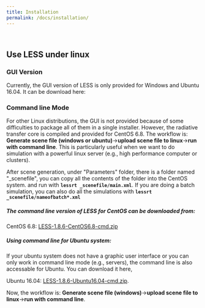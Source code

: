 ```yaml
---
title: Installation
permalink: /docs/installation/
---
```


<br>

## Use LESS under linux

### GUI Version

Currently, the GUI version of LESS is only provided for Windows and Ubuntu 16.04.
It can be download here:


### Command line Mode

For other Linux distributions, the GUI is not provided because of some difficulties to package all of them in a single installer.
However, the radiative transfer core is compiled and provided for CentOS 6.8. The workflow is:
**Generate scene file (windows or ubuntu)**->**upload scene file to linux**->**run with command line**. This is particularly useful when we want to do simulation with a powerful linux server (e.g., high performance computer or clusters).

After scene generation, under "Parameters" folder, there is a folder named "_scenefile", you can copy all the contents of the folder into the CentOS system.
and run with **`lessrt _scenefile/main.xml`**. If you are doing a batch simulation, you can also do all the simulations with **`lessrt _scenefile/nameofbatch*.xml`**

##### The command line version of LESS for CentOS can be downloaded from:
CentOS 6.8: [LESS-1.8.6-CentOS6.8-cmd.zip](https://github.com/jianboqi/lessrt/releases/download/LESS1.8.6/LESS-1.8.6-CentOS6.8-cmd.zip)

##### Using command line for Ubuntu system:
If your ubuntu system does not have a graphic user interface or you can only work in command line mode (e.g., servers), the command line is also accessable for Ubuntu. You can download it here,

Ubuntu 16.04: [LESS-1.8.6-Ubuntu16.04-cmd.zip](https://github.com/jianboqi/lessrt/releases/download/LESS1.8.6/LESS-1.8.6-Ubuntu16.04-cmd.zip).

Now, the workflow is: **Generate scene file (windows)**->**upload scene file to linux**->**run with command line**.

